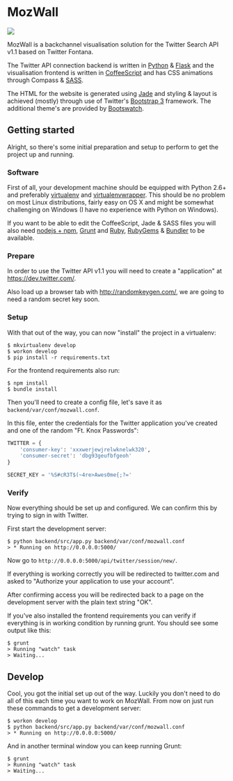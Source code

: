 # MozWall

![](https://magnum.travis-ci.com/ariestiyansyah/MozWall.svg?token=hPuxgNQnEXgG9b2mx45v&branch=master) 

MozWall is a backchannel visualisation solution for the Twitter Search API v1.1 based on Twitter Fontana.

The Twitter API connection backend is written in [Python] & [Flask] and the visualisation frontend is written in [CoffeeScript] and has CSS
animations through Compass & [SASS].

The HTML for the website is generated using [Jade] and styling & layout
is achieved (mostly) through use of Twitter's [Bootstrap 3] framework.
The additional theme's are provided by [Bootswatch].

## Getting started

Alright, so there's some initial preparation and setup to perform to get
the project up and running.

### Software

First of all, your development machine should be equipped with Python 2.6+
and preferably [virtualenv] and [virtualenvwrapper]. This should be no
problem on most Linux distributions, fairly easy on OS X and might be
somewhat challenging on Windows (I have no experience with Python on Windows).

If you want to be able to edit the CoffeeScript, Jade & SASS files
you will also need [nodejs + npm], [Grunt] and [Ruby], [RubyGems] & [Bundler]
to be available.

### Prepare

In order to use the Twitter API v1.1 you will need to create a
"application" at https://dev.twitter.com/.

Also load up a browser tab with http://randomkeygen.com/, we are going to need
a random secret key soon.

### Setup

With that out of the way, you can now "install" the project in a virtualenv:

``` shell
$ mkvirtualenv develop
$ workon develop
$ pip install -r requirements.txt
```

For the frontend requirements also run:

``` shell
$ npm install
$ bundle install
```

Then you'll need to create a config file, let's save it as
`backend/var/conf/mozwall.conf`.

In this file, enter the credentials for the Twitter application you've created
and one of the random "Ft. Knox Passwords":

``` python
TWITTER = {
    'consumer-key': 'xxxwerjewjrelwknelwk320',
    'consumer-secret': 'dbg93geufbfgeoh'
}

SECRET_KEY = '%S#cR3T$(~4re>Awes0me{;?='
```

### Verify

Now everything should be set up and configured. We can confirm this
by trying to sign in with Twitter.

First start the development server:

``` shell
$ python backend/src/app.py backend/var/conf/mozwall.conf
> * Running on http://0.0.0.0:5000/
```

Now go to `http://0.0.0.0:5000/api/twitter/session/new/`.

If everything is working correctly you will be redirected to twitter.com
and asked to "Authorize your application to use your account".

After confirming access you will be redirected back to a page on
the development server with the plain text string "OK".

If you've also installed the frontend requirements you can verify if everything
is in working condition by running grunt. You should see some output like this:

``` shell
$ grunt
> Running "watch" task
> Waiting...
```

## Develop

Cool, you got the initial set up out of the way. Luckily you don't need to
do all of this each time you want to work on MozWall. From now on just
run these commands to get a development server:

``` shell
$ workon develop
$ python backend/src/app.py backend/var/conf/mozwall.conf
> * Running on http://0.0.0.0:5000/
```

And in another terminal window you can keep running Grunt:

``` shell
$ grunt
> Running "watch" task
> Waiting...
```

[Python]: http://www.python.org/
[Flask]: http://flask.pocoo.org/
[virtualenv]: http://www.virtualenv.org/
[virtualenvwrapper]: http://virtualenvwrapper.readthedocs.org/
[CoffeeScript]: http://coffeescript.org/
[Compass]: http://compass-style.org/
[SASS]: http://sass-lang.com/
[Jade]: http://jade-lang.com/
[Bootstrap 3]: http://getboostrap.com/
[Bootswatch]: http://bootswatch.com/
[nodejs + npm]: http://nodejs.org/
[Grunt]: http://gruntjs.com/
[Ruby]: https://www.ruby-lang.org/
[RubyGems]: http://rubygems.org/
[Bundler]: http://bundler.io/
